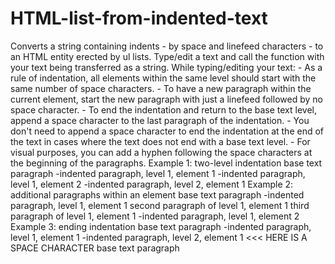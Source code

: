 # HTML-list-from-indented-text

Converts a string containing indents - by space and linefeed characters - to an HTML entity erected by ul lists.
Type/edit a text and call the function with your text being transferred as a string.
While typing/editing your text:
	- As a rule of indentation, all elements within the same level should start with the same number of space characters.
	- To have a new paragraph within the current element, start the new paragraph with just a linefeed followed by no space character.
	- To end the indentation and return to the base text level, append a space character to the last paragraph of the indentation.
		- You don't need to append a space character to end the indentation at the end of the text in cases where the text does not end with a base text level.
	- For visual purposes, you can add a hyphen following the space characters at the beginning of the paragraphs.
Example 1: two-level indentation
			base text paragraph
			 -indented paragraph, level 1, element 1
			 -indented paragraph, level 1, element 2
			  -indented paragraph, level 2, element 1
Example 2: additional paragraphs within an element
			base text paragraph
			 -indented paragraph, level 1, element 1
			second paragraph of level 1, element 1
			third paragraph of level 1, element 1
			 -indented paragraph, level 1, element 2
Example 3: ending indentation
			base text paragraph
			 -indented paragraph, level 1, element 1
			 -indented paragraph, level 2, element 1 <<< HERE IS A SPACE CHARACTER
			base text paragraph
